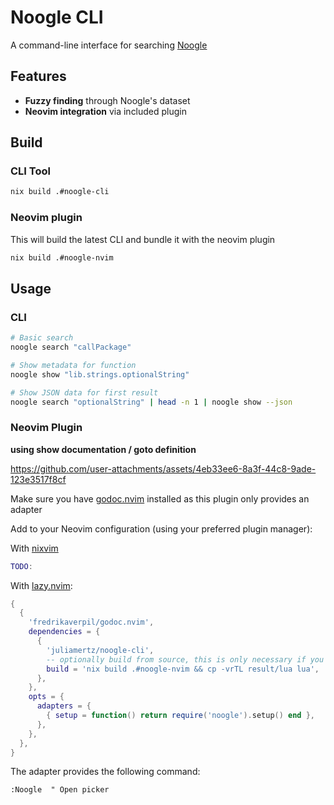 # Noogle CLI

A command-line interface for searching [Noogle](https://noogle.dev/) 

## Features

- **Fuzzy finding** through Noogle's dataset
- **Neovim integration** via included plugin

## Build

### CLI Tool

```bash
nix build .#noogle-cli
```

### Neovim plugin

This will build the latest CLI and bundle it with the neovim plugin

```bash
nix build .#noogle-nvim
```

## Usage

### CLI

```bash
# Basic search
noogle search "callPackage"

# Show metadata for function
noogle show "lib.strings.optionalString"

# Show JSON data for first result
noogle search "optionalString" | head -n 1 | noogle show --json
```

### Neovim Plugin

**using show documentation / goto definition**

https://github.com/user-attachments/assets/4eb33ee6-8a3f-44c8-9ade-123e3517f8cf

Make sure you have [godoc.nvim](https://github.com/fredrikaverpil/godoc.nvim) installed as this plugin only provides an adapter

Add to your Neovim configuration (using your preferred plugin manager):

With [nixvim]()
```nix
TODO:
```

With [lazy.nvim](https://github.com/folke/lazy.nvim):
```lua
{
  {
    'fredrikaverpil/godoc.nvim',
    dependencies = {
      {
        'juliamertz/noogle-cli',
        -- optionally build from source, this is only necessary if you don't have noogle in your PATH
        build = 'nix build .#noogle-nvim && cp -vrTL result/lua lua',
      },
    },
    opts = {
      adapters = {
        { setup = function() return require('noogle').setup() end },
      },
    },
  },
}
```

The adapter provides the following command:

```vim
:Noogle  " Open picker
```
